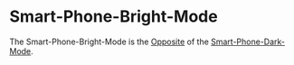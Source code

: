 # Smart-Phone-Bright-Mode

The Smart-Phone-Bright-Mode is the [Opposite](60103.md) of the [Smart-Phone-Dark-Mode](20000025.md).
